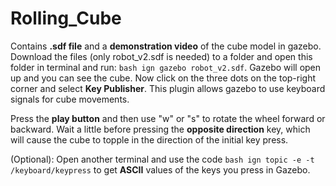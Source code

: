 # Rolling_Cube
Contains **.sdf file** and a **demonstration video** of the cube model in gazebo.
Download the files (only robot_v2.sdf is needed) to a folder and open this folder in terminal and run: 
``bash
ign gazebo robot_v2.sdf``. Gazebo will open up and you can see the cube. Now click on the three dots on the top-right corner and select **Key Publisher**. This plugin allows gazebo to use keyboard signals for cube movements.

Press the **play button** and then use "w" or "s" to rotate the wheel forward or backward. Wait a little before pressing the **opposite direction** key, which will cause the cube to topple in the direction of the initial key press.

(Optional): Open another terminal and use the code ``bash ign topic -e -t /keyboard/keypress`` to get **ASCII** values of the keys you press in Gazebo.

